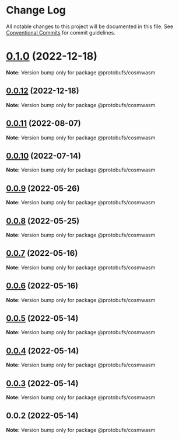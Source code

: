# Change Log

All notable changes to this project will be documented in this file.
See [Conventional Commits](https://conventionalcommits.org) for commit guidelines.

# [0.1.0](https://github.com/cosmology-tech/proto-registry/compare/@protobufs/cosmwasm@0.0.12...@protobufs/cosmwasm@0.1.0) (2022-12-18)

**Note:** Version bump only for package @protobufs/cosmwasm





## [0.0.12](https://github.com/cosmology-tech/proto-registry/compare/@protobufs/cosmwasm@0.0.11...@protobufs/cosmwasm@0.0.12) (2022-12-18)

**Note:** Version bump only for package @protobufs/cosmwasm





## [0.0.11](https://github.com/cosmology-tech/proto-registry/compare/@protobufs/cosmwasm@0.0.10...@protobufs/cosmwasm@0.0.11) (2022-08-07)

**Note:** Version bump only for package @protobufs/cosmwasm





## [0.0.10](https://github.com/cosmology-tech/proto-registry/compare/@protobufs/cosmwasm@0.0.9...@protobufs/cosmwasm@0.0.10) (2022-07-14)

**Note:** Version bump only for package @protobufs/cosmwasm





## [0.0.9](https://github.com/cosmology-tech/proto-registry/compare/@protobufs/cosmwasm@0.0.8...@protobufs/cosmwasm@0.0.9) (2022-05-26)

**Note:** Version bump only for package @protobufs/cosmwasm





## [0.0.8](https://github.com/cosmology-tech/proto-registry/compare/@protobufs/cosmwasm@0.0.7...@protobufs/cosmwasm@0.0.8) (2022-05-25)

**Note:** Version bump only for package @protobufs/cosmwasm





## [0.0.7](https://github.com/cosmology-tech/proto-registry/compare/@protobufs/cosmwasm@0.0.6...@protobufs/cosmwasm@0.0.7) (2022-05-16)

**Note:** Version bump only for package @protobufs/cosmwasm





## [0.0.6](https://github.com/cosmology-tech/proto-registry/compare/@protobufs/cosmwasm@0.0.5...@protobufs/cosmwasm@0.0.6) (2022-05-16)

**Note:** Version bump only for package @protobufs/cosmwasm





## [0.0.5](https://github.com/cosmology-tech/proto-registry/compare/@protobufs/cosmwasm@0.0.4...@protobufs/cosmwasm@0.0.5) (2022-05-14)

**Note:** Version bump only for package @protobufs/cosmwasm





## [0.0.4](https://github.com/cosmology-tech/proto-registry/compare/@protobufs/cosmwasm@0.0.3...@protobufs/cosmwasm@0.0.4) (2022-05-14)

**Note:** Version bump only for package @protobufs/cosmwasm





## [0.0.3](https://github.com/cosmology-tech/proto-registry/compare/@protobufs/cosmwasm@0.0.2...@protobufs/cosmwasm@0.0.3) (2022-05-14)

**Note:** Version bump only for package @protobufs/cosmwasm





## 0.0.2 (2022-05-14)

**Note:** Version bump only for package @protobufs/cosmwasm
